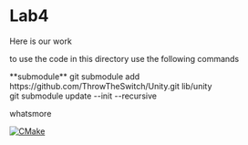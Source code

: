<h1>Lab4 </h1>


<p>Here is our work</p>
<p> to use the code in this directory use the following commands </p>
**submodule** 
git submodule add https://github.com/ThrowTheSwitch/Unity.git lib/unity
</br>
git submodule update --init --recursive
<p> whatsmore</p>

[![CMake](https://github.com/TylerEvans-Dev/lab4Working/actions/workflows/main.yml/badge.svg)](https://github.com/TylerEvans-Dev/lab4Working/actions/workflows/main.yml)
